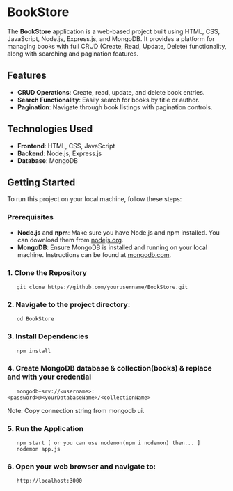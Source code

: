 # BookStore

The **BookStore** application is a web-based project built using HTML, CSS, JavaScript, Node.js, Express.js, and MongoDB. It provides a platform for managing books with full CRUD (Create, Read, Update, Delete) functionality, along with searching and pagination features.

## Features

- **CRUD Operations**: Create, read, update, and delete book entries.
- **Search Functionality**: Easily search for books by title or author.
- **Pagination**: Navigate through book listings with pagination controls.

## Technologies Used

- **Frontend**: HTML, CSS, JavaScript
- **Backend**: Node.js, Express.js
- **Database**: MongoDB

## Getting Started

To run this project on your local machine, follow these steps:

### Prerequisites

- **Node.js** and **npm**: Make sure you have Node.js and npm installed. You can download them from [nodejs.org](https://nodejs.org/).
- **MongoDB**: Ensure MongoDB is installed and running on your local machine. Instructions can be found at [mongodb.com](https://www.mongodb.com/try/download/community).

### 1. Clone the Repository
       git clone https://github.com/yourusername/BookStore.git
       
### 2. Navigate to the project directory:
       cd BookStore
       
### 3. Install Dependencies
       npm install

### 4. Create MongoDB database & collection(books) & replace <username> and <password> with your credential
       mongodb+srv://<username>:<password>@<yourDatabaseName>/<collectionName>
Note: Copy connection string from mongodb ui.

### 5. Run the Application
       npm start [ or you can use nodemon(npm i nodemon) then... ]
       nodemon app.js
       
### 6. Open your web browser and navigate to:
       http://localhost:3000
